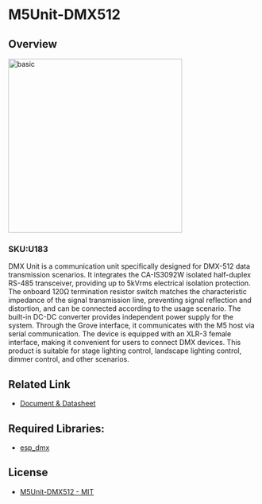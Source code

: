 # M5Unit-DMX512

## Overview

<img src="https://m5stack.oss-cn-shenzhen.aliyuncs.com/resource/docs/products/unit/Unit-DMX/4.webp" alt="basic" width="350" height="350">

### SKU:U183

DMX Unit is a communication unit specifically designed for DMX-512 data transmission scenarios. It integrates the CA-IS3092W isolated half-duplex RS-485 transceiver, providing up to 5kVrms electrical isolation protection. The onboard 120Ω termination resistor switch matches the characteristic impedance of the signal transmission line, preventing signal reflection and distortion, and can be connected according to the usage scenario. The built-in DC-DC converter provides independent power supply for the system. Through the Grove interface, it communicates with the M5 host via serial communication. The device is equipped with an XLR-3 female interface, making it convenient for users to connect DMX devices. This product is suitable for stage lighting control, landscape lighting control, dimmer control, and other scenarios.

## Related Link

- [Document & Datasheet](https://docs.m5stack.com/en/unit/UNIT-DMX)

## Required Libraries:

- [esp_dmx](https://github.com/someweisguy/esp_dmx/tree/v4.1.0)

## License

- [M5Unit-DMX512 - MIT](LICENSE)
